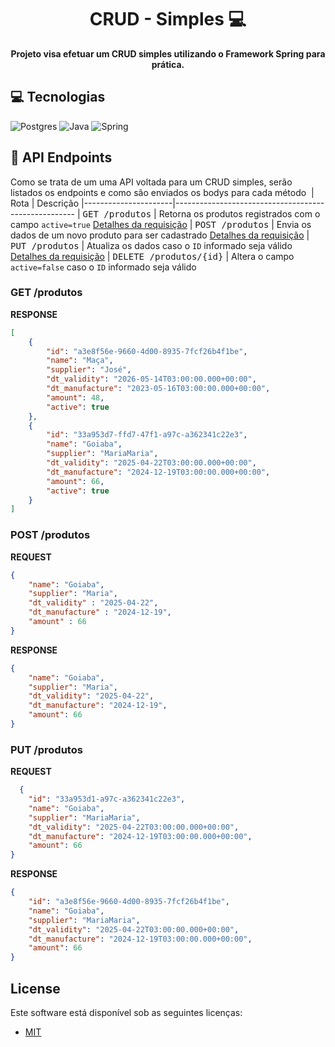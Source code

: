 <h1 align="center" style="font-weight: bold;">CRUD - Simples 💻</h1>

<p align="center">
    <b>Projeto visa efetuar um CRUD simples utilizando o Framework Spring para prática.</b>
</p>

<h2 id="technologies">💻 Tecnologias</h2>

 ![Postgres](https://img.shields.io/badge/postgres-%23316192.svg?style=for-the-badge&logo=postgresql&logoColor=white) 
![Java](https://img.shields.io/badge/java-%23ED8B00.svg?style=for-the-badge&logo=openjdk&logoColor=white)
 ![Spring](https://img.shields.io/badge/spring-%236DB33F.svg?style=for-the-badge&logo=spring&logoColor=white)


<h2 id="routes">📍 API Endpoints</h2>

Como se trata de um uma API voltada para um CRUD simples, serão listados os endpoints e como são enviados os bodys para cada método
​
| Rota              | Descrição
|----------------------|-----------------------------------------------------
| <kbd>GET /produtos</kbd>     | Retorna os produtos registrados com o campo <code>active=true</code> [Detalhes da requisição](#get-auth-detail)
| <kbd>POST /produtos</kbd>     | Envia os dados de um novo produto para ser cadastrado [Detalhes da requisição](#post-auth-detail)
| <kbd>PUT /produtos</kbd>     | Atualiza os dados caso o <code>ID</code> informado seja válido [Detalhes da requisição](#put-auth-detail)
| <kbd>DELETE /produtos/{id}</kbd>    | Altera o campo <code>active=false</code> caso o <code>ID</code> informado seja válido



<h3 id="get-auth-detail">GET /produtos</h3>

**RESPONSE**
```json
[
    {
        "id": "a3e8f56e-9660-4d00-8935-7fcf26b4f1be",
        "name": "Maça",
        "supplier": "José",
        "dt_validity": "2026-05-14T03:00:00.000+00:00",
        "dt_manufacture": "2023-05-16T03:00:00.000+00:00",
        "amount": 48,
        "active": true
    },
    {
        "id": "33a953d7-ffd7-47f1-a97c-a362341c22e3",
        "name": "Goiaba",
        "supplier": "MariaMaria",
        "dt_validity": "2025-04-22T03:00:00.000+00:00",
        "dt_manufacture": "2024-12-19T03:00:00.000+00:00",
        "amount": 66,
        "active": true
    }
]
```

<h3 id="post-auth-detail">POST /produtos</h3>

**REQUEST**
```json
{
    "name": "Goiaba",
    "supplier": "Maria",
    "dt_validity" : "2025-04-22",
    "dt_manufacture" : "2024-12-19",
    "amount" : 66
}
```

**RESPONSE**
```json
{
    "name": "Goiaba",
    "supplier": "Maria",
    "dt_validity": "2025-04-22",
    "dt_manufacture": "2024-12-19",
    "amount": 66
}
```

<h3 id="put-auth-detail">PUT /produtos</h3>

**REQUEST**
```json
  {
    "id": "33a953d1-a97c-a362341c22e3",
    "name": "Goiaba",
    "supplier": "MariaMaria",
    "dt_validity": "2025-04-22T03:00:00.000+00:00",
    "dt_manufacture": "2024-12-19T03:00:00.000+00:00",
    "amount": 66
}
```

**RESPONSE**
```json
{
    "id": "a3e8f56e-9660-4d00-8935-7fcf26b4f1be",
    "name": "Goiaba",
    "supplier": "MariaMaria",
    "dt_validity": "2025-04-22T03:00:00.000+00:00",
    "dt_manufacture": "2024-12-19T03:00:00.000+00:00",
    "amount": 66
}
```

## License

Este software está disponível sob as seguintes licenças:

- [MIT](https://rem.mit-license.org)
